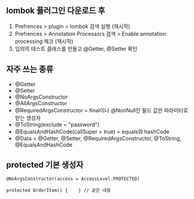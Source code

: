 ## lombok 플러그인 다운로드 후 
1. Prefrences > plugin > lombok 검색 실행 (재시작)
2. Prefrences > Annotation Processors 검색 > Enable annotation processing 체크 (재시작)
3. 임의의 테스트 클래스를 만들고 @Getter, @Setter 확인


## 자주 쓰는 종류
- @Getter
- @Setter
- @NoArgsConstructor
- @AllArgsConstructor
- @RequiredArgsConstructor = final이나 @NonNull인 필드 값만 파라미터로 받는 생성자
- @ToString(exclude = "password")
- @EqualsAndHashCode(callSuper = true) =  equals와 hashCode
- @Data = @Getter, @Setter, @RequiredArgsConstructor, @ToString, @EqualsAndHashCode


## protected 기본 생성자
```
@NoArgsConstructor(access = AccessLevel.PROTECTED)

protected OrderItem() {    } // 같은 내용 
```
